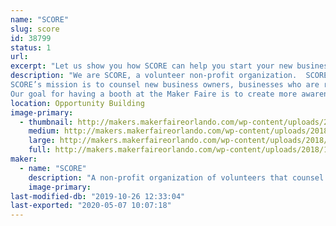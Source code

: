 ```yaml
---
name: "SCORE"
slug: score
id: 38799
status: 1
url: 
excerpt: "Let us show you how SCORE can help you start your new business or grow your existing business...FREE!"
description: "We are SCORE, a volunteer non-profit organization.  SCORE was founded as the Service Corps of Retired Executives.  We are now known just by the acronym SCORE.
SCORE’s mission is to counsel new business owners, businesses who are ready to grow and businesses who are floundering and need help righting the ship.  We also offer a series of seminars on how to run a business to help train new business owners and those who are still in the start-up phase.  SCORE is one of the best kept secrets in town…and the best part is our counseling is FREE!  We do charge a nominal fee for our seminars.  Our offices are located at the NEC center in Fashion Square on East Colonial.
Our goal for having a booth at the Maker Faire is to create more awareness about SCORE in the general public in the Orlando area."
location: Opportunity Building
image-primary:
  - thumbnail: http://makers.makerfaireorlando.com/wp-content/uploads/2018/10/Booth-table2-1-150x150.jpg
    medium: http://makers.makerfaireorlando.com/wp-content/uploads/2018/10/Booth-table2-1-300x169.jpg
    large: http://makers.makerfaireorlando.com/wp-content/uploads/2018/10/Booth-table2-1-1024x576.jpg
    full: http://makers.makerfaireorlando.com/wp-content/uploads/2018/10/Booth-table2-1.jpg
maker:
  - name: "SCORE"
    description: "A non-profit organization of volunteers that counsel and mentor people who want to start a business, are already in business and want to grow or people who are already in business and are floundering and need help righting the ship."
    image-primary: 
last-modified-db: "2019-10-26 12:33:04"
last-exported: "2020-05-07 10:07:18"
---
```

